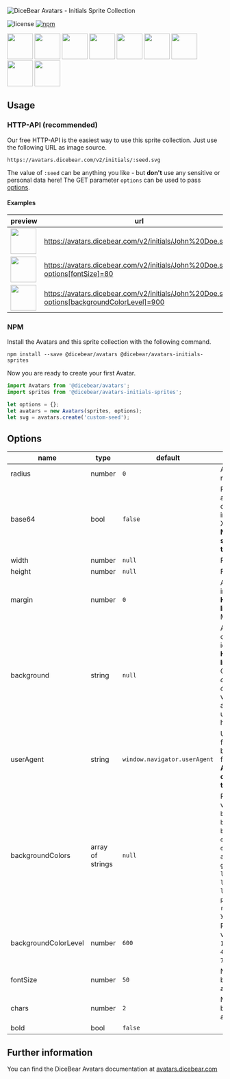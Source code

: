![DiceBear Avatars - Initials Sprite Collection](https://raw.githubusercontent.com/DiceBear/avatars/master/packages/avatars-initials-sprites/banner.svg?sanitize=true)

![license](https://img.shields.io/npm/l/@dicebear/avatars-initials-sprites.svg?style=flat-square)
[![npm](https://img.shields.io/npm/v/@dicebear/avatars-initials-sprites.svg?style=flat-square)](https://www.npmjs.com/package/@dicebear/avatars-initials-sprites)

<p>
    <img src="https://avatars.dicebear.com/v2/initials/John%20Doe.svg" width="60" />
    <img src="https://avatars.dicebear.com/v2/initials/Irene%20West.svg" width="60" />
    <img src="https://avatars.dicebear.com/v2/initials/Joshua%20Nelson.svg" width="60" />
    <img src="https://avatars.dicebear.com/v2/initials/Terrence%20Gomez.svg" width="60" />
    <img src="https://avatars.dicebear.com/v2/initials/Charlie%20Sanders.svg" width="60" />
    <img src="https://avatars.dicebear.com/v2/initials/Eli%20Chambers.svg" width="60" />
    <img src="https://avatars.dicebear.com/v2/initials/Carla%20Chavez.svg" width="60" />
    <img src="https://avatars.dicebear.com/v2/initials/Clarence%20Lawson.svg" width="60" />
    <img src="https://avatars.dicebear.com/v2/initials/Vivan%20Wade.svg" width="60" />
</p>

## Usage

### HTTP-API (recommended)

Our free HTTP-API is the easiest way to use this sprite collection. Just use the following URL as image source.

    https://avatars.dicebear.com/v2/initials/:seed.svg

The value of `:seed` can be anything you like - but **don't** use any sensitive or personal data here! The GET parameter
`options` can be used to pass [options](#options).

#### Examples

| preview                                                                                                            | url                                                                                       |
| ------------------------------------------------------------------------------------------------------------------ | ----------------------------------------------------------------------------------------- |
| <img src="https://avatars.dicebear.com/v2/initials/John%20Doe.svg" width="60" />                                   | https://avatars.dicebear.com/v2/initials/John%20Doe.svg                                   |
| <img src="https://avatars.dicebear.com/v2/initials/John%20Doe.svg?options[fontSize]=80" width="60" />              | https://avatars.dicebear.com/v2/initials/John%20Doe.svg?options[fontSize]=80              |
| <img src="https://avatars.dicebear.com/v2/initials/John%20Doe.svg?options[backgroundColorLevel]=900" width="60" /> | https://avatars.dicebear.com/v2/initials/John%20Doe.svg?options[backgroundColorLevel]=900 |

### NPM

Install the Avatars and this sprite collection with the following command.

    npm install --save @dicebear/avatars @dicebear/avatars-initials-sprites

Now you are ready to create your first Avatar.

```js
import Avatars from '@dicebear/avatars';
import sprites from '@dicebear/avatars-initials-sprites';

let options = {};
let avatars = new Avatars(sprites, options);
let svg = avatars.create('custom-seed');
```

## Options

| name                 | type             | default                      | description                                                                                                                                                                                                       |
| -------------------- | ---------------- | ---------------------------- | ----------------------------------------------------------------------------------------------------------------------------------------------------------------------------------------------------------------- |
| radius               | number           | `0`                          | Avatar border radius                                                                                                                                                                                              |
| base64               | bool             | `false`                      | Return avatar as base64 data uri instead of XML <br> **Not supported by the HTTP API**                                                                                                                            |
| width                | number           | `null`                       | Fixed width                                                                                                                                                                                                       |
| height               | number           | `null`                       | Fixed height                                                                                                                                                                                                      |
| margin               | number           | `0`                          | Avatar margin in percent<br> **HTTP-API limitation** Max value `25`                                                                                                                                               |
| background           | string           | `null`                       | Any valid color identifier<br> **HTTP-API limitation** Only hex _(3-digit, 6-digit and 8-digit)_ values are allowed. Use url encoded hash: `%23`.                                                                 |
| userAgent            | string           | `window.navigator.userAgent` | User-Agent for legacy browser fallback<br> **Automatically detected by the HTTP API**                                                                                                                             |
| backgroundColors     | array of strings | `null`                       | Possible values: `amber`, `blue`, `blueGrey`, `brown`, `cyan`, `deepOrange`, `deepPurple`, `agreenmber`, `grey`, `indigo`, `lightBlue`, `lightGreen`, `lime`, `orange`, `pink`, `purple`, `red`, `teal`, `yellow` |
| backgroundColorLevel | number           | `600`                        | Possible values: `50`, `100`, `200`, `300`, `400`, `500`, `600`, `700`, `800`, `900`                                                                                                                              |
| fontSize             | number           | `50`                         | Number between 1 and 100                                                                                                                                                                                          |
| chars                | number           | `2`                          | Number between 0 and 2                                                                                                                                                                                            |
| bold                 | bool             | `false`                      |                                                                                                                                                                                                                   |

## Further information

You can find the DiceBear Avatars documentation at [avatars.dicebear.com](https://avatars.dicebear.com)
